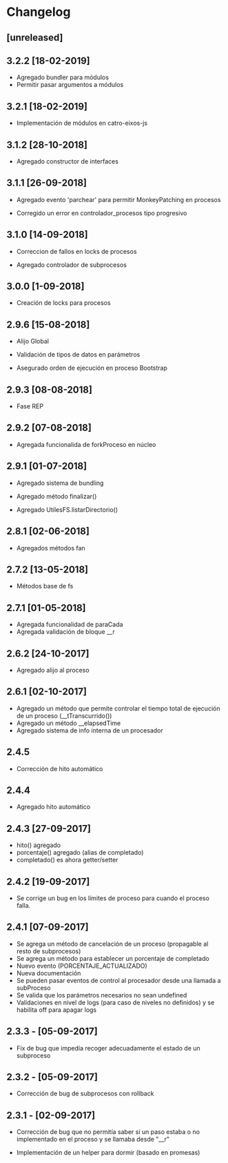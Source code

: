 # Changelog

## [unreleased]

## 3.2.2 [18-02-2019]

- Agregado bundler para módulos
- Permitir pasar argumentos a módulos


## 3.2.1 [18-02-2019]

- Implementación de módulos en catro-eixos-js

## 3.1.2 [28-10-2018]

- Agregado constructor de interfaces 

## 3.1.1 [26-09-2018]

- Agregado evento 'parchear' para permitir MonkeyPatching en procesos

- Corregido un error en controlador_procesos tipo progresivo

## 3.1.0 [14-09-2018]

- Correccion de fallos en locks de procesos

- Agregado controlador de subprocesos

## 3.0.0 [1-09-2018]

- Creación de locks para procesos

## 2.9.6 [15-08-2018]

- Alijo Global

- Validación de tipos de datos en parámetros

- Asegurado orden de ejecución en proceso Bootstrap

## 2.9.3 [08-08-2018]

- Fase REP 

## 2.9.2 [07-08-2018]

- Agregada funcionalida de forkProceso en núcleo

## 2.9.1 [01-07-2018]

- Agregado sistema de bundling 

- Agregado método finalizar()

- Agregado UtilesFS.listarDirectorio()

## 2.8.1 [02-06-2018]

- Agregados métodos fan

## 2.7.2 [13-05-2018]

- Métodos base de fs

## 2.7.1 [01-05-2018]

- Agregada funcionalidad de paraCada
- Agregada validación de bloque __r

## 2.6.2 [24-10-2017]

- Agregado alijo al proceso

## 2.6.1 [02-10-2017]

- Agregado un método que permite controlar el tiempo total
  de ejecución de un proceso (__tTranscurrido())
- Agregado un método __elapsedTime
- Agregado sistema de info interna de un procesador

## 2.4.5
- Corrección de hito automático

## 2.4.4
- Agregado hito automático

## 2.4.3 [27-09-2017]

- hito() agregado
- porcentaje() agregado (alias de completado)
- completado() es ahora getter/setter

## 2.4.2 [19-09-2017]

- Se corrige un bug en los límites de proceso para cuando el proceso falla.

## 2.4.1 [07-09-2017]

- Se agrega un método de cancelación de un proceso (propagable al resto de subprocesos)
- Se agrega un método para establecer un porcentaje de completado
- Nuevo evento (PORCENTAJE_ACTUALIZADO) 
- Nueva documentación
- Se pueden pasar eventos de control al procesador desde una llamada a subProceso
- Se valida que los parámetros necesarios no sean undefined
- Validaciones en nivel de logs (para caso de niveles no definidos) y se habilita off para apagar logs

## 2.3.3 - [05-09-2017]

- Fix de bug que impedía recoger adecuadamente el estado de un subproceso

## 2.3.2 - [05-09-2017]

- Corrección de bug de subprocesos con rollback

## 2.3.1 - [02-09-2017]

- Corrección de bug que no permitía saber si un paso estaba o no implementado en el proceso y se llamaba desde "\__r"

- Implementación de un helper para dormir (basado en promesas)



